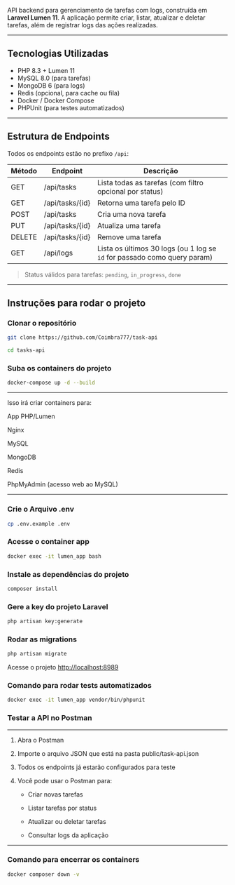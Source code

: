 API backend para gerenciamento de tarefas com logs, construída em **Laravel Lumen 11**.
A aplicação permite criar, listar, atualizar e deletar tarefas, além de registrar logs das ações realizadas.

---

## Tecnologias Utilizadas

-   PHP 8.3 + Lumen 11
-   MySQL 8.0 (para tarefas)
-   MongoDB 6 (para logs)
-   Redis (opcional, para cache ou fila)
-   Docker / Docker Compose
-   PHPUnit (para testes automatizados)

---

## Estrutura de Endpoints

Todos os endpoints estão no prefixo `/api`:

| Método | Endpoint        | Descrição                                                                |
| ------ | --------------- | ------------------------------------------------------------------------ |
| GET    | /api/tasks      | Lista todas as tarefas (com filtro opcional por status)                  |
| GET    | /api/tasks/{id} | Retorna uma tarefa pelo ID                                               |
| POST   | /api/tasks      | Cria uma nova tarefa                                                     |
| PUT    | /api/tasks/{id} | Atualiza uma tarefa                                                      |
| DELETE | /api/tasks/{id} | Remove uma tarefa                                                        |
| GET    | /api/logs       | Lista os últimos 30 logs (ou 1 log se `id` for passado como query param) |

> Status válidos para tarefas: `pending`, `in_progress`, `done`

---

## Instruções para rodar o projeto

### Clonar o repositório

```sh
git clone https://github.com/Coimbra777/task-api
```

```sh
cd tasks-api
```

### Suba os containers do projeto

```sh
docker-compose up -d --build
```

---

Isso irá criar containers para:

App PHP/Lumen

Nginx

MySQL

MongoDB

Redis

PhpMyAdmin (acesso web ao MySQL)

---

### Crie o Arquivo .env

```sh
cp .env.example .env
```

### Acesse o container app

```sh
docker exec -it lumen_app bash
```

### Instale as dependências do projeto

```sh
composer install
```

### Gere a key do projeto Laravel

```sh
php artisan key:generate
```

### Rodar as migrations

```sh
php artisan migrate
```

Acesse o projeto
[http://localhost:8989](http://localhost:8989)

### Comando para rodar tests automatizados

```sh
docker exec -it lumen_app vendor/bin/phpunit
```

### Testar a API no Postman

---

1.  Abra o Postman

2.  Importe o arquivo JSON que está na pasta public/task-api.json

3.  Todos os endpoints já estarão configurados para teste

4.  Você pode usar o Postman para:

    -   Criar novas tarefas

    -   Listar tarefas por status

    -   Atualizar ou deletar tarefas

    -   Consultar logs da aplicação

---

### Comando para encerrar os containers

```sh
docker composer down -v
```
